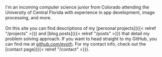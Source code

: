 I'm an incoming computer science junior from Colorado attending the University of Central Florida with experience in app development, image processing, and more.
\
\
On this site you can find descriptions of my [personal projects]({{< relref "/projects" >}}) and [blog posts]({{< relref "/posts" >}}) that detail my problem solving approach. If you want to head straight to my GitHub, you can find me at [github.com/evoth](https://github.com/evoth). For my contact info, check out the [contact page]({{< relref "/contact" >}}).
